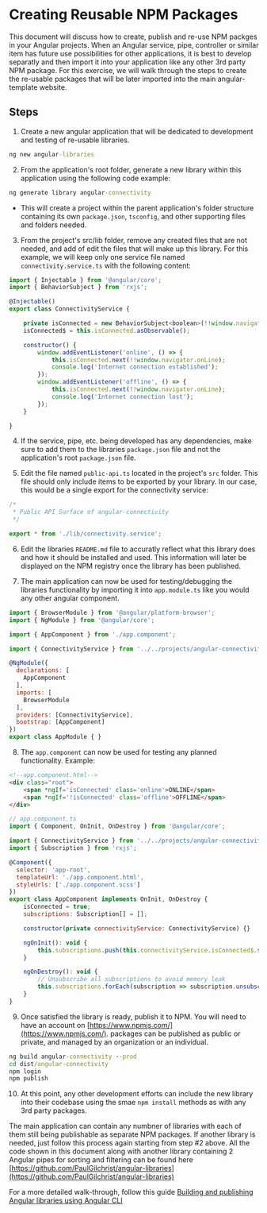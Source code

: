 # Creating Reusable NPM Packages

This document will discuss how to create, publish and re-use NPM packges in your Angular projects.  When an Angular service, pipe, controller or similar item has future use possibilities for other applications, it is best to develop separatly and then import it into your application like any other 3rd party NPM package.  For this exercise, we will walk through the steps to create the re-usable packages that will be later imported into the main angular-template website.

## Steps

1. Create a new angular application that will be dedicated to development and testing of re-usable libraries.

```cmd
ng new angular-libraries
```

2. From the application's root folder, generate a new library within this application using the following code example:

```cmd
ng generate library angular-connectivity
```

* This will create a project within the parent application's folder structure containing its own ```package.json```, ```tsconfig```, and other supporting files and folders needed.

3. From the project's src/lib folder, remove any created files that are not needed, and add of edit the files that will make up this library.  For this example, we will keep only one service file named ```connectivity.service.ts``` with the following content:

```js
import { Injectable } from '@angular/core';
import { BehaviorSubject } from 'rxjs';

@Injectable()
export class ConnectivityService {

    private isConnected = new BehaviorSubject<boolean>(!!window.navigator.onLine);
    isConnected$ = this.isConnected.asObservable();

    constructor() {
        window.addEventListener('online', () => {
            this.isConnected.next(!!window.navigator.onLine);
            console.log('Internet connection established');
        });
        window.addEventListener('offline', () => {
            this.isConnected.next(!!window.navigator.onLine);
            console.log('Internet connection lost');
        });
    }

}
```

4. If the service, pipe, etc. being developed has any dependencies, make sure to add them to the libraries ```package.json``` file and not the application's root ```package.json``` file.

5. Edit the file named ```public-api.ts``` located in the project's ```src``` folder.  This file should only include items to be exported by your library.  In our case, this would be a single export for the connectivity service:

```js
/*
 * Public API Surface of angular-connectivity
 */

export * from './lib/connectivity.service';
```

6. Edit the libraries ```README.md``` file to accuratly reflect what this library does and how it should be installed and used.  This information will later be displayed on the NPM registry once the library has been published.

7. The main application can now be used for testing/debugging the libraries functionality by importing it into ```app.module.ts``` like you would any other angular component. 

```js
import { BrowserModule } from '@angular/platform-browser';
import { NgModule } from '@angular/core';

import { AppComponent } from './app.component';

import { ConnectivityService } from '../../projects/angular-connectivity/src/public-api';

@NgModule({
  declarations: [
    AppComponent
  ],
  imports: [
    BrowserModule
  ],
  providers: [ConnectivityService],
  bootstrap: [AppComponent]
})
export class AppModule { }
```

8. The ```app.component``` can now be used for testing any planned functionality.  Example:

```html
<!--app.component.html-->
<div class="root">
    <span *ngIf='isConnected' class='online'>ONLINE</span>
    <span *ngIf='!isConnected' class='offline'>OFFLINE</span>
</div>
```

```js
// app.component.ts
import { Component, OnInit, OnDestroy } from '@angular/core';

import { ConnectivityService } from '../../projects/angular-connectivity/src/public-api';
import { Subscription } from 'rxjs';

@Component({
  selector: 'app-root',
  templateUrl: './app.component.html',
  styleUrls: ['./app.component.scss']
})
export class AppComponent implements OnInit, OnDestroy {
    isConnected = true;
    subscriptions: Subscription[] = [];

    constructor(private connectivityService: ConnectivityService) {}

    ngOnInit(): void {
        this.subscriptions.push(this.connectivityService.isConnected$.subscribe(isConnected => this.isConnected = isConnected));
    }

    ngOnDestroy(): void {
        // Unsubscribe all subscriptions to avoid memory leak
        this.subscriptions.forEach(subscription => subscription.unsubscribe());
    }
}
```

9. Once satisfied the library is ready, publish it to NPM.  You will need to have an account on [https://www.npmjs.com/](https://www.npmjs.com/).  packages can be published as public or private, and managed by an organization or an individual.

```cmd
ng build angular-connectivity --prod
cd dist/angular-connectivity
npm login
npm publish
```

10. At this point, any other development efforts can include the new library into their codebase using the smae ```npm install``` methods as with any 3rd party packages.

The main application can contain any numbner of libraries with each of them still being publishable as separate NPM packages.  If another library is needed, just follow this process again starting from step #2 above.  All the code shown in this document along with another library containing 2 Angular pipes for sorting and filtering can be found here [https://github.com/PaulGilchrist/angular-libraries](https://github.com/PaulGilchrist/angular-libraries)

For a more detailed walk-through, follow this guide [Building and publishing Angular libraries using Angular CLI](https://medium.com/@faxemaxee/building-and-publishing-angular-libraries-using-angular-cli-140057d21101)